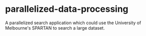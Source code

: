 # parallelized-data-processing
A parallelized search application which could use the University of Melbourne's SPARTAN to search a large dataset.
